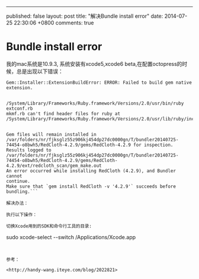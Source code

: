 ---
published: false
layout: post
title: "解决Bundle install error"
date: 2014-07-25 22:30:06 +0800
comments: true


Bundle install error
===============
我的mac系统是10.9.3, 系统安装有xcode5,xcode6 beta,在配置octopress的时候，总是出现以下错误：
```
Gem::Installer::ExtensionBuildError: ERROR: Failed to build gem native extension.    /System/Library/Frameworks/Ruby.framework/Versions/2.0/usr/bin/ruby extconf.rbmkmf.rb can't find header files for ruby at /System/Library/Frameworks/Ruby.framework/Versions/2.0/usr/lib/ruby/include/ruby.hGem files will remain installed in /var/folders/nr/fjksglz55z906kj454dp27dc0000gn/T/bundler20140725-74454-o8bwh5/RedCloth-4.2.9/gems/RedCloth-4.2.9 for inspection.Results logged to /var/folders/nr/fjksglz55z906kj454dp27dc0000gn/T/bundler20140725-74454-o8bwh5/RedCloth-4.2.9/gems/RedCloth-4.2.9/ext/redcloth_scan/gem_make.outAn error occurred while installing RedCloth (4.2.9), and Bundler cannotcontinue.Make sure that `gem install RedCloth -v '4.2.9'` succeeds before bundling.```
解决办法：
执行以下操作：
切换Xcode用到的SDK和命令行工具的目录:
```
sudo xcode-select --switch /Applications/Xcode.app
```
参考：
<http://handy-wang.iteye.com/blog/2022821>